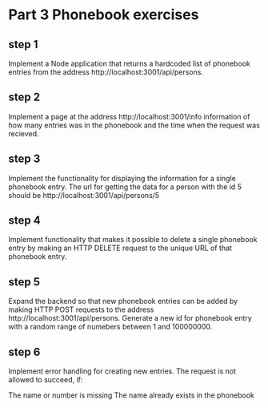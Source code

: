 # Part 3 Phonebook exercises

## step 1

Implement a Node application that returns a hardcoded list of phonebook entries from the address http://localhost:3001/api/persons.

## step 2

Implement a page at the address http://localhost:3001/info information of how many entries was in the phonebook and the time when the request was recieved.

## step 3

Implement the functionality for displaying the information for a single phonebook entry. The url for getting the data for a person with the id 5 should be http://localhost:3001/api/persons/5

## step 4

Implement functionality that makes it possible to delete a single phonebook entry by making an HTTP DELETE request to the unique URL of that phonebook entry.

## step 5

Expand the backend so that new phonebook entries can be added by making HTTP POST requests to the address http://localhost:3001/api/persons. Generate a new id for phonebook entry with a random range of numebers between 1 and 100000000.

## step 6

Implement error handling for creating new entries. The request is not allowed to succeed, if:

The name or number is missing
The name already exists in the phonebook

